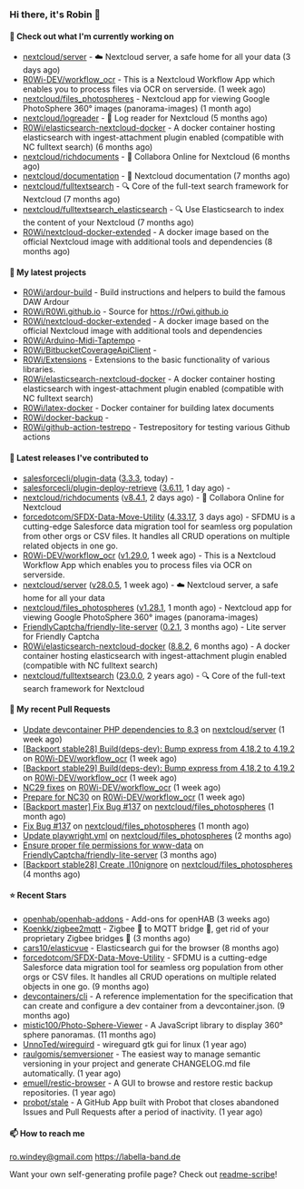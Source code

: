 ### Hi there, it's Robin 👋

#### 👷 Check out what I'm currently working on

- [nextcloud/server](https://github.com/nextcloud/server) - ☁️ Nextcloud server, a safe home for all your data (3 days ago)
- [R0Wi-DEV/workflow_ocr](https://github.com/R0Wi-DEV/workflow_ocr) - This is a Nextcloud Workflow App which enables you to process files via OCR on serverside. (1 week ago)
- [nextcloud/files_photospheres](https://github.com/nextcloud/files_photospheres) - Nextcloud app for viewing Google PhotoSphere 360° images (panorama-images) (1 month ago)
- [nextcloud/logreader](https://github.com/nextcloud/logreader) - 📜 Log reader for Nextcloud (5 months ago)
- [R0Wi/elasticsearch-nextcloud-docker](https://github.com/R0Wi/elasticsearch-nextcloud-docker) - A docker container hosting elasticsearch with ingest-attachment plugin enabled (compatible with NC fulltext search) (6 months ago)
- [nextcloud/richdocuments](https://github.com/nextcloud/richdocuments) - 📑 Collabora Online for Nextcloud (6 months ago)
- [nextcloud/documentation](https://github.com/nextcloud/documentation) - 📘 Nextcloud documentation (7 months ago)
- [nextcloud/fulltextsearch](https://github.com/nextcloud/fulltextsearch) - 🔍 Core of the full-text search framework for Nextcloud (7 months ago)
- [nextcloud/fulltextsearch_elasticsearch](https://github.com/nextcloud/fulltextsearch_elasticsearch) - 🔍 Use Elasticsearch to index the content of your Nextcloud (7 months ago)
- [R0Wi/nextcloud-docker-extended](https://github.com/R0Wi/nextcloud-docker-extended) - A docker image based on the official Nextcloud image with additional tools and dependencies (8 months ago)

#### 🌱 My latest projects

- [R0Wi/ardour-build](https://github.com/R0Wi/ardour-build) - Build instructions and helpers to build the famous DAW Ardour
- [R0Wi/R0Wi.github.io](https://github.com/R0Wi/R0Wi.github.io) - Source for https://r0wi.github.io
- [R0Wi/nextcloud-docker-extended](https://github.com/R0Wi/nextcloud-docker-extended) - A docker image based on the official Nextcloud image with additional tools and dependencies
- [R0Wi/Arduino-Midi-Taptempo](https://github.com/R0Wi/Arduino-Midi-Taptempo) - 
- [R0Wi/BitbucketCoverageApiClient](https://github.com/R0Wi/BitbucketCoverageApiClient) - 
- [R0Wi/Extensions](https://github.com/R0Wi/Extensions) - Extensions to the basic functionality of various libraries.
- [R0Wi/elasticsearch-nextcloud-docker](https://github.com/R0Wi/elasticsearch-nextcloud-docker) - A docker container hosting elasticsearch with ingest-attachment plugin enabled (compatible with NC fulltext search)
- [R0Wi/latex-docker](https://github.com/R0Wi/latex-docker) - Docker container for building latex documents
- [R0Wi/docker-backup](https://github.com/R0Wi/docker-backup) - 
- [R0Wi/github-action-testrepo](https://github.com/R0Wi/github-action-testrepo) - Testrepository for testing various Github actions

#### 🔭 Latest releases I've contributed to

- [salesforcecli/plugin-data](https://github.com/salesforcecli/plugin-data) ([3.3.3](https://github.com/salesforcecli/plugin-data/releases/tag/3.3.3), today) - 
- [salesforcecli/plugin-deploy-retrieve](https://github.com/salesforcecli/plugin-deploy-retrieve) ([3.6.11](https://github.com/salesforcecli/plugin-deploy-retrieve/releases/tag/3.6.11), 1 day ago) - 
- [nextcloud/richdocuments](https://github.com/nextcloud/richdocuments) ([v8.4.1](https://github.com/nextcloud/richdocuments/releases/tag/v8.4.1), 2 days ago) - 📑 Collabora Online for Nextcloud
- [forcedotcom/SFDX-Data-Move-Utility](https://github.com/forcedotcom/SFDX-Data-Move-Utility) ([4.33.17](https://github.com/forcedotcom/SFDX-Data-Move-Utility/releases/tag/4.33.17), 3 days ago) - SFDMU is a cutting-edge Salesforce data migration tool for seamless org population from other orgs or CSV files. It handles all CRUD operations on multiple related objects in one go.
- [R0Wi-DEV/workflow_ocr](https://github.com/R0Wi-DEV/workflow_ocr) ([v1.29.0](https://github.com/R0Wi-DEV/workflow_ocr/releases/tag/v1.29.0), 1 week ago) - This is a Nextcloud Workflow App which enables you to process files via OCR on serverside.
- [nextcloud/server](https://github.com/nextcloud/server) ([v28.0.5](https://github.com/nextcloud/server/releases/tag/v28.0.5), 1 week ago) - ☁️ Nextcloud server, a safe home for all your data
- [nextcloud/files_photospheres](https://github.com/nextcloud/files_photospheres) ([v1.28.1](https://github.com/nextcloud/files_photospheres/releases/tag/v1.28.1), 1 month ago) - Nextcloud app for viewing Google PhotoSphere 360° images (panorama-images)
- [FriendlyCaptcha/friendly-lite-server](https://github.com/FriendlyCaptcha/friendly-lite-server) ([0.2.1](https://github.com/FriendlyCaptcha/friendly-lite-server/releases/tag/0.2.1), 3 months ago) - Lite server for Friendly Captcha
- [R0Wi/elasticsearch-nextcloud-docker](https://github.com/R0Wi/elasticsearch-nextcloud-docker) ([8.8.2](https://github.com/R0Wi/elasticsearch-nextcloud-docker/releases/tag/8.8.2), 6 months ago) - A docker container hosting elasticsearch with ingest-attachment plugin enabled (compatible with NC fulltext search)
- [nextcloud/fulltextsearch](https://github.com/nextcloud/fulltextsearch) ([23.0.0](https://github.com/nextcloud/fulltextsearch/releases/tag/23.0.0), 2 years ago) - 🔍 Core of the full-text search framework for Nextcloud

#### 🔨 My recent Pull Requests

- [Update devcontainer PHP dependencies to 8.3](https://github.com/nextcloud/server/pull/45086) on [nextcloud/server](https://github.com/nextcloud/server) (1 week ago)
- [[Backport stable28] Build(deps-dev): Bump express from 4.18.2 to 4.19.2](https://github.com/R0Wi-DEV/workflow_ocr/pull/249) on [R0Wi-DEV/workflow_ocr](https://github.com/R0Wi-DEV/workflow_ocr) (1 week ago)
- [[Backport stable29] Build(deps-dev): Bump express from 4.18.2 to 4.19.2](https://github.com/R0Wi-DEV/workflow_ocr/pull/248) on [R0Wi-DEV/workflow_ocr](https://github.com/R0Wi-DEV/workflow_ocr) (1 week ago)
- [NC29 fixes](https://github.com/R0Wi-DEV/workflow_ocr/pull/247) on [R0Wi-DEV/workflow_ocr](https://github.com/R0Wi-DEV/workflow_ocr) (1 week ago)
- [Prepare for NC30](https://github.com/R0Wi-DEV/workflow_ocr/pull/246) on [R0Wi-DEV/workflow_ocr](https://github.com/R0Wi-DEV/workflow_ocr) (1 week ago)
- [[Backport master] Fix Bug #137](https://github.com/nextcloud/files_photospheres/pull/140) on [nextcloud/files_photospheres](https://github.com/nextcloud/files_photospheres) (1 month ago)
- [Fix Bug #137](https://github.com/nextcloud/files_photospheres/pull/139) on [nextcloud/files_photospheres](https://github.com/nextcloud/files_photospheres) (1 month ago)
- [Update playwright.yml](https://github.com/nextcloud/files_photospheres/pull/138) on [nextcloud/files_photospheres](https://github.com/nextcloud/files_photospheres) (2 months ago)
- [Ensure proper file permissions for www-data](https://github.com/FriendlyCaptcha/friendly-lite-server/pull/19) on [FriendlyCaptcha/friendly-lite-server](https://github.com/FriendlyCaptcha/friendly-lite-server) (3 months ago)
- [[Backport stable28] Create .l10nignore](https://github.com/nextcloud/files_photospheres/pull/136) on [nextcloud/files_photospheres](https://github.com/nextcloud/files_photospheres) (4 months ago)

#### ⭐ Recent Stars

- [openhab/openhab-addons](https://github.com/openhab/openhab-addons) - Add-ons for openHAB (3 weeks ago)
- [Koenkk/zigbee2mqtt](https://github.com/Koenkk/zigbee2mqtt) - Zigbee 🐝 to MQTT bridge 🌉, get rid of your proprietary Zigbee bridges 🔨 (3 months ago)
- [cars10/elasticvue](https://github.com/cars10/elasticvue) - Elasticsearch gui for the browser (8 months ago)
- [forcedotcom/SFDX-Data-Move-Utility](https://github.com/forcedotcom/SFDX-Data-Move-Utility) - SFDMU is a cutting-edge Salesforce data migration tool for seamless org population from other orgs or CSV files. It handles all CRUD operations on multiple related objects in one go. (9 months ago)
- [devcontainers/cli](https://github.com/devcontainers/cli) - A reference implementation for the specification that can create and configure a dev container from a devcontainer.json. (9 months ago)
- [mistic100/Photo-Sphere-Viewer](https://github.com/mistic100/Photo-Sphere-Viewer) - A JavaScript library to display 360° sphere panoramas. (11 months ago)
- [UnnoTed/wireguird](https://github.com/UnnoTed/wireguird) - wireguard gtk gui for linux (1 year ago)
- [raulgomis/semversioner](https://github.com/raulgomis/semversioner) - The easiest way to manage semantic versioning in your project and generate CHANGELOG.md file automatically. (1 year ago)
- [emuell/restic-browser](https://github.com/emuell/restic-browser) - A GUI to browse and restore restic backup repositories. (1 year ago)
- [probot/stale](https://github.com/probot/stale) - A GitHub App built with Probot that closes abandoned Issues and Pull Requests after a period of inactivity. (1 year ago)

#### 📫 How to reach me
[ro.windey@gmail.com](mailto:ro.windey@gmailcom)
https://labella-band.de

Want your own self-generating profile page? Check out [readme-scribe](https://github.com/muesli/readme-scribe)!